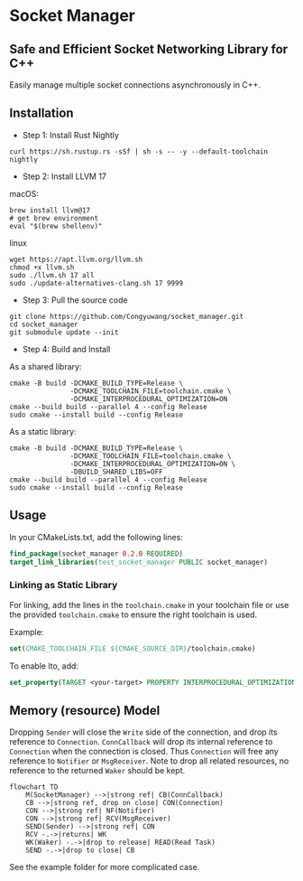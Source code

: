 # Socket Manager

## Safe and Efficient Socket Networking Library for C++

Easily manage multiple socket connections asynchronously in C++.

## Installation

- Step 1: Install Rust Nightly

```shell
curl https://sh.rustup.rs -sSf | sh -s -- -y --default-toolchain nightly
```

- Step 2: Install LLVM 17

macOS:
```shell
brew install llvm@17
# get brew environment
eval "$(brew shellenv)"
```

linux
```shell
wget https://apt.llvm.org/llvm.sh
chmod +x llvm.sh
sudo ./llvm.sh 17 all
sudo ./update-alternatives-clang.sh 17 9999
```

- Step 3: Pull the source code

```shell
git clone https://github.com/Congyuwang/socket_manager.git
cd socket_manager
git submodule update --init
```

- Step 4: Build and Install

As a shared library:

```shell
cmake -B build -DCMAKE_BUILD_TYPE=Release \
               -DCMAKE_TOOLCHAIN_FILE=toolchain.cmake \
               -DCMAKE_INTERPROCEDURAL_OPTIMIZATION=ON
cmake --build build --parallel 4 --config Release
sudo cmake --install build --config Release
```

As a static library:
```shell
cmake -B build -DCMAKE_BUILD_TYPE=Release \
               -DCMAKE_TOOLCHAIN_FILE=toolchain.cmake \
               -DCMAKE_INTERPROCEDURAL_OPTIMIZATION=ON \
               -DBUILD_SHARED_LIBS=OFF
cmake --build build --parallel 4 --config Release
sudo cmake --install build --config Release
```

## Usage

In your CMakeLists.txt, add the following lines:
```cmake
find_package(socket_manager 0.2.0 REQUIRED)
target_link_libraries(test_socket_manager PUBLIC socket_manager)
```

### Linking as Static Library
For linking, add the lines in the `toolchain.cmake` in your toolchain file
or use the provided `toolchain.cmake` to ensure the right toolchain is used.

Example:
```cmake
set(CMAKE_TOOLCHAIN_FILE ${CMAKE_SOURCE_DIR}/toolchain.cmake)
```

To enable lto, add:
```cmake
set_property(TARGET <your-target> PROPERTY INTERPROCEDURAL_OPTIMIZATION TRUE)
```

## Memory (resource) Model

Dropping `Sender` will close the `Write` side of the connection,
and drop its reference to `Connection`.
`ConnCallback` will drop its internal reference to `Connection` when
the connection is closed.
Thus `Connection` will free any reference to `Notifier`
or `MsgReceiver`.
Note to drop all related resources, no reference to the
returned `Waker` should be kept.

```mermaid
flowchart TD
    M(SocketManager) -->|strong ref| CB(ConnCallback)
    CB -->|strong ref, drop on close| CON(Connection)
    CON -->|strong ref| NF(Notifier)
    CON -->|strong ref| RCV(MsgReceiver)
    SEND(Sender) -->|strong ref| CON
    RCV -.->|returns| WK
    WK(Waker) -.->|drop to release| READ(Read Task)
    SEND -.->|drop to close| CB
```

See the example folder for more complicated case.
